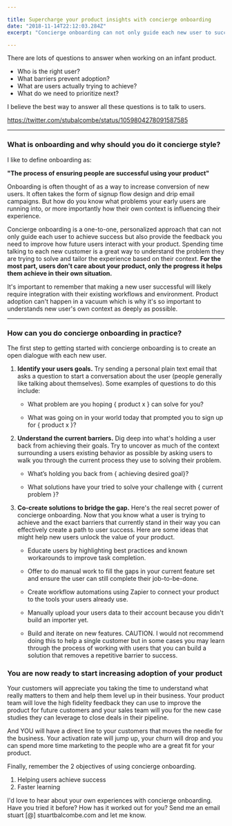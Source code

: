 ```yaml
---

title: Supercharge your product insights with concierge onboarding
date: "2018-11-14T22:12:03.284Z"
excerpt: "Concierge onboarding can not only guide each new user to success with your product, but also provides the feedback you need to improve how future users interact with your product."

---
```


There are lots of questions to answer when working on an infant product.

- Who is the right user?
- What barriers prevent adoption?
- What are users actually trying to achieve?
- What do we need to prioritize next?

I believe the best way to answer all these questions is to talk to users.

https://twitter.com/stubalcombe/status/1059804278091587585

___

### What is onboarding and why should you do it concierge style?

I like to define onboarding as:

**"The process of ensuring people are successful using your product"**

Onboarding is often thought of as a way to increase conversion of new users. It often takes the form of signup flow design and drip email campaigns. But how do you know what problems your early users are running into, or more importantly how their own context is influencing their experience.

Concierge onboarding is a one-to-one, personalized approach that can not only guide each user to achieve success but also provide the feedback you need to improve how future users interact with your product.
Spending time talking to each new customer is a great way to understand the problem they are trying to solve and tailor the experience based on their context. **For the most part, users don't care about your product, only the progress it helps them achieve in their own situation.** 

It's important to remember that making a new user successful will likely require integration with their existing workflows and environment. Product adoption can't happen in a vacuum which is why it's so important to understands new user's own context as deeply as possible.

___

### How can you do concierge onboarding in practice?

The first step to getting started with concierge onboarding is to create an open dialogue with each new user.

1. **Identify your users goals.** Try sending a personal plain text email that asks a question to start a conversation about the user (people generally like talking about themselves). Some examples of questions to do this include: 

	- What problem are you hoping { product x } can solve for you? 

	- What was going on in your world today that prompted you to sign up for { product x }?


2. **Understand the current barriers.** Dig deep into what's holding a user back from achieving their goals. Try to uncover as much of the context surrounding a users existing behavior as possible by asking users to walk you through the current process they use to solving their problem.

	- What’s holding you back from { achieving desired goal}?

	- What solutions have your tried to solve your challenge with { current problem }?

3. **Co-create solutions to bridge the gap.** Here's the real secret power of concierge onboarding. Now that you know what a user is trying to achieve and the exact barriers that currently stand in their way you can effectively create a path to user success. Here are some ideas that might help new users unlock the value of your product.

	- Educate users by highlighting best practices and known workarounds to improve task completion.

	- Offer to do manual work to fill the gaps in your current feature set and ensure the user can still complete their job-to-be-done.

	- Create workflow automations using Zapier to connect your product to the tools your users already use.

	- Manually upload your users data to their account because you didn't build an importer yet.

	- Build and iterate on new features. CAUTION. I would not recommend doing this to help a single customer but in some cases you may learn through the process of working with users that you can build a solution that removes a repetitive barrier to success. 

### You are now ready to start increasing adoption of your product

Your customers will appreciate you taking the time to understand what really matters to them and help them level up in their business. Your product team will love the high fidelity feedback they can use to improve the product for future customers and your sales team will you for the new case studies they can leverage to close deals in their pipeline.

And YOU will have a direct line to your customers that moves the needle for the business. Your activation rate will jump up, your churn will drop and you can spend more time marketing to the people who are a great fit for your product. 

Finally, remember the 2 objectives of using concierge onboarding.

1. Helping users achieve success
2. Faster learning

I'd love to hear about your own experiences with concierge onboarding. Have you tried it before? How has it worked out for you? Send me an email stuart [@] stuartbalcombe.com and let me know.